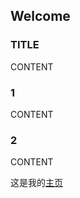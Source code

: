 ## Welcome



### TITLE

CONTENT

### 1

CONTENT

### 2

CONTENT

这是我的[主页](https://judithabc.github.io/)
